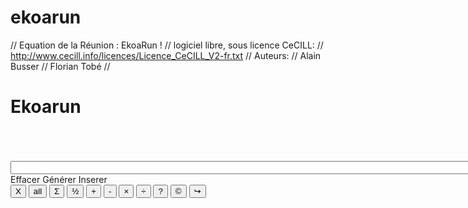 ekoarun
=======

// Equation de la Réunion : EkoaRun !
// logiciel libre, sous licence CeCILL:
// http://www.cecill.info/licences/Licence_CeCILL_V2-fr.txt
// Auteurs:
// Alain Busser
// Florian Tobé
//

  <h1>Ekoarun</h1>
  <br /><br /><br />
  <div id="equation_panel"> </div>
  	
  <input id="equation_string" type="text" size="100" readonly>
  <span id="effacer_equation_string" class="panel_touch">Effacer</span>
  <span id="generer_equation" class="panel_touch">Générer</span>
  <span id="add_equation" class="panel_touch">Inserer</span>
  <div class="buttons">
    <button class="deleteButton" title="Supprimer cette équation">X</button>
    <button class="selectAllButton" title="Sélectionner tous les termes de cette équation">all</button>
    <button class="sommationMonome" title="Effectuer la somme des termes sélectionnés dans chaque membre">&Sigma;</button>
    <button class="simplifier_les_monomes" title="rendre les fractions des termes sélectionnés irréductibles">&frac12;</button>
    <button class="ajouter" title="Ajouter un terme à chaque membre de cette équation">+</button>
    <button class="retrancher" title="Retrancher un terme à chaque membre de cette équation">-</button>       
    <button class="multiplier" title="Multiplier par un terme chaque membre de cette équation">&#215;</button>        
    <button class="diviser"  title="Diviser par un terme chaque membre de cette équation">&#247;</button>
    <button class="obtenirSolution"  title="Obtenir la solution de cette équation">?</button>
    <button class="copier"  title="Copier cette valeur">&#169;</button>
    <button class="coller"  title="Injecter la valeur">&#8618;</button>
  </div>
  